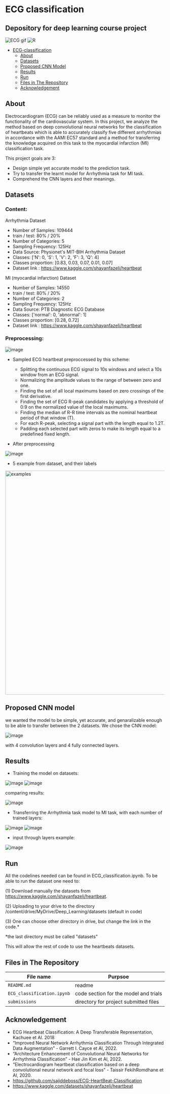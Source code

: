 # ECG classification
Depository for deep learning course project
---------------------------------------------------------------------
![ECG gif](https://user-images.githubusercontent.com/119232867/211278114-10f78482-a06a-4384-8c6d-e086eec0d4fe.gif)
![R](https://user-images.githubusercontent.com/119232867/212991176-401d20e3-28e6-45c7-9ada-a9ea450ec73b.gif)

- [ECG-classification](#ECG-classification)
  * [About](#About)
  * [Datasets](#Datasets) 
  * [Proposed CNN Model](#proposed-cnn-model)
  * [Results](#results)
  * [Run](#Run)
  * [Files in The Repository](#files-in-the-repository)
  * [Acknowledgement](#Acknowledgement)

## About

Electrocardiogram (ECG) can be reliably used as a measure to monitor the functionality of the cardiovascular system.
In this project, we analyze the method based on deep convolutional neural networks for the
classification of heartbeats which is able to accurately classify
five different arrhythmias in accordance with the AAMI EC57
standard and a method for transferring the knowledge acquired on this task to the myocardial infarction (MI) classification task.

This project goals are 3:
- Design simple yet accurate model to the prediction task.
- Try to transfer the learnt model for Arrhythmia task for MI task.
- Comprehend the CNN layers and their meanings.

## Datasets
### Content:
Arrhythmia Dataset
- Number of Samples: 109444
- train / test: 80% / 20%
- Number of Categories: 5
- Sampling Frequency: 125Hz
- Data Source: Physionet's MIT-BIH Arrhythmia Dataset
- Classes: ['N': 0, 'S': 1, 'V': 2, 'F': 3, 'Q': 4]
- Classes proportion: [0.83, 0.03, 0.07, 0.01, 0.07]
- Dataset link : https://www.kaggle.com/shayanfazeli/heartbeat

MI (myocardial infarction) Dataset
- Number of Samples: 14550
- train / test: 80% / 20%
- Number of Categories: 2
- Sampling Frequency: 125Hz
- Data Source: PTB Diagnostic ECG Database
- Classes: ['normal': 0, 'abnormal': 1]
- Classes proportion: [0.28, 0.72]
- Dataset link : https://www.kaggle.com/shayanfazeli/heartbeat

### Preprocessing:

![image](https://user-images.githubusercontent.com/119232867/211274522-381393e4-10b3-49b1-8625-6eece113a67f.png)

- Sampled ECG heartbeat preproccessed by this scheme: 
  - Splitting the continuous ECG signal to 10s windows and select a 10s window from an ECG signal.
  - Normalizing the amplitude values to the range of between zero and one.
  - Finding the set of all local maximums based on zero crossings of the first derivative.
  - Finding the set of ECG R-peak candidates by applying a threshold of 0:9 on the normalized value of the local maximums.
  - Finding the median of R-R time intervals as the nominal heartbeat period of that window (T).
  - For each R-peak, selecting a signal part with the length equal to 1.2T.
  - Padding each selected part with zeros to make its length equal to a predefined fixed length.
  
- After preprocessing

![image](https://user-images.githubusercontent.com/119232867/211292748-81743bde-22b8-4bdf-98d0-14be4dd28332.png)

- 5 example from dataset, and their labels

<img width="706" alt="examples" src="https://user-images.githubusercontent.com/119232867/212958647-b49dc5a8-3fe2-4d20-a5c5-e72ac935c979.PNG">

## Proposed CNN model

we wanted the model to be simple, yet accurate, and genaralizable enough to be able to transfer between the 2 datasets. We chose the CNN model:

![image](https://user-images.githubusercontent.com/119232867/214833897-5aa8d325-8a7e-4cfc-b2e2-12929f08fe4b.png)

with 4 convolution layers and 4 fully connected layers.

## Results

- Training the model on datasets:

![image](https://user-images.githubusercontent.com/119232867/215318899-04be0c22-9f5f-4a3f-bce1-4610497b7e21.png)
![image](https://user-images.githubusercontent.com/119232867/214839242-8b55726f-911e-4430-a663-618af4546746.png)

comparing results:

![image](https://user-images.githubusercontent.com/119232867/215318929-5458ef61-d1f9-4b6d-9d3f-46a050f53059.png)

- Transferring the Arrhythmia task model to MI task, with each number of trained layers:

![image](https://user-images.githubusercontent.com/119232867/214840015-992a1908-5faa-489e-adcd-f6f3d9385c20.png)
![image](https://user-images.githubusercontent.com/119232867/215318982-6fb7ea1b-fa00-4583-b948-e52bb607aba9.png)

- input through layers example:

![image](https://user-images.githubusercontent.com/119232867/215319008-cdc453ac-f895-4706-a291-4e603ab793e8.png)



## Run

All the codelines needed can be found in ECG_classification.ipynb.
To be able to run the dataset one need to:

(1) Download manually the datasets from https://www.kaggle.com/shayanfazeli/heartbeat.

(2) Uploading to your drive to the directory /content/drive/MyDrive/Deep_Learning/datasets (default in code)

(3) One can choose other directory in drive, but change the link in the code.*

*the last directory must be called "datasets"

This will allow the rest of code to use the heartbeats datasets.

## Files in The Repository

|File name         | Purpsoe |
|----------------------|------|
|`README.md`| readme|
|`ECG_classification.ipynb`| code section for the model and trials|
|`submissions`| directory for project submitted files|

## Acknowledgement
- ECG Heartbeat Classification: A Deep Transferable Representation, Kachuee et Al. 2018
- “Improved Neural Network Arrhythmia Classification Through Integrated Data Augmentation” - Garrett I. Cayce et Al, 2022.
- “Architecture Enhancement of Convolutional Neural Networks for Arrhythmia Classification” - Hae Jin Kim et Al, 2022.
- “Electrocardiogram heartbeat classification based on a deep convolutional neural network and focal loss” - Taissir FekihRomdhane et Al, 2020.
- https://github.com/sajiddeboss/ECG-HeartBeat-Classification
- https://www.kaggle.com/datasets/shayanfazeli/heartbeat
